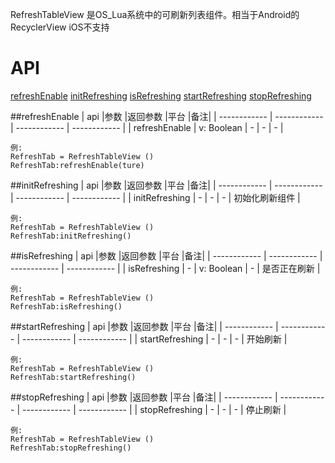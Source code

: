 RefreshTableView 是OS_Lua系统中的可刷新列表组件。相当于Android的RecyclerView   iOS不支持 


# API

[refreshEnable](#refreshEnable)
[initRefreshing](#initRefreshing)
[isRefreshing](#isRefreshing)
[startRefreshing](#startRefreshing)
[stopRefreshing](#stopRefreshing)

##refreshEnable
| api  |参数   |返回参数   |平台   |备注|
| ------------ | ------------ | ------------ | ------------ |
|    refreshEnable    |    v: Boolean  |   -  |  -   |     -  |

    例:
    RefreshTab = RefreshTableView ()
	RefreshTab:refreshEnable(ture)

##initRefreshing
| api  |参数   |返回参数   |平台   |备注|
| ------------ | ------------ | ------------ | ------------ |
|  initRefreshing      |    -  |  -   |  -   |    初始化刷新组件   |

    例:
    RefreshTab = RefreshTableView ()
	RefreshTab:initRefreshing()

##isRefreshing
| api  |参数   |返回参数   |平台   |备注|
| ------------ | ------------ | ------------ | ------------ |
|    isRefreshing    |  -    |  v: Boolean  |  -   |   是否正在刷新    |

    例:
    RefreshTab = RefreshTableView ()
	RefreshTab:isRefreshing()

##startRefreshing
| api  |参数   |返回参数   |平台   |备注|
| ------------ | ------------ | ------------ | ------------ |
|   startRefreshing     |   -   | -   |   -  |   开始刷新    |

    例:
    RefreshTab = RefreshTableView ()
	RefreshTab:startRefreshing()

##stopRefreshing
| api  |参数   |返回参数   |平台   |备注|
| ------------ | ------------ | ------------ | ------------ |
|   stopRefreshing     |   -   |  -   |   -  |    停止刷新   |

    例:
    RefreshTab = RefreshTableView ()
	RefreshTab:stopRefreshing()



